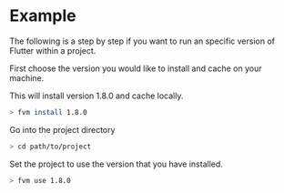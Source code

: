 # Example

The following is a step by step if you want to run an specific version of Flutter within a project.

First choose the version you would like to install and cache on your machine.

This will install version 1.8.0 and cache locally.

```bash
> fvm install 1.8.0
```

Go into the project directory

```bash
> cd path/to/project
```

Set the project to use the version that you have installed.

```bash
> fvm use 1.8.0
```